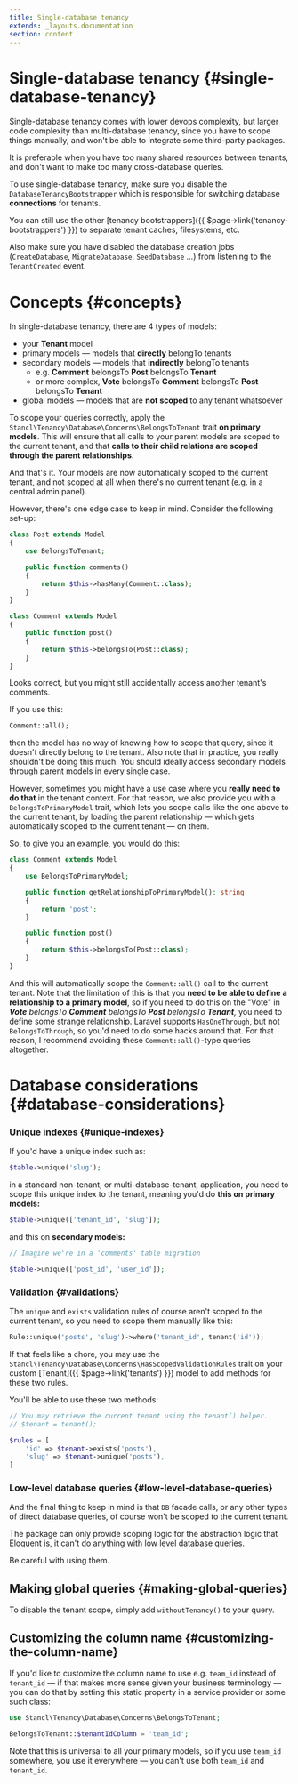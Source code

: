 ```yaml
---
title: Single-database tenancy
extends: _layouts.documentation
section: content
---
```


# Single-database tenancy {#single-database-tenancy}

Single-database tenancy comes with lower devops complexity, but larger code complexity than multi-database tenancy, since you have to scope things manually, and won't be able to integrate some third-party packages.

It is preferable when you have too many shared resources between tenants, and don't want to make too many cross-database queries.

To use single-database tenancy, make sure you disable the `DatabaseTenancyBootstrapper` which is responsible for switching database **connections** for tenants.

You can still use the other [tenancy bootstrappers]({{ $page->link('tenancy-bootstrappers') }}) to separate tenant caches, filesystems, etc.

Also make sure you have disabled the database creation jobs (`CreateDatabase`, `MigrateDatabase`, `SeedDatabase` ...) from listening to the `TenantCreated` event.

# Concepts {#concepts}

In single-database tenancy, there are 4 types of models:

- your **Tenant** model
- primary models — models that **directly** belongTo tenants
- secondary models — models that **indirectly** belongTo tenants
    - e.g. **Comment** belongsTo **Post** belongsTo **Tenant**
    - or more complex, **Vote** belongsTo **Comment** belongsTo **Post** belongsTo **Tenant**
- global models — models that are **not scoped** to any tenant whatsoever

To scope your queries correctly, apply the `Stancl\Tenancy\Database\Concerns\BelongsToTenant` trait **on primary models**. This will ensure that all calls to your parent models are scoped to the current tenant, and that **calls to their child relations are scoped through the parent relationships**.

And that's it. Your models are now automatically scoped to the current tenant, and not scoped at all when there's no current tenant (e.g. in a central admin panel).

However, there's one edge case to keep in mind. Consider the following set-up:

```php
class Post extends Model
{
    use BelongsToTenant;

    public function comments()
    {
        return $this->hasMany(Comment::class);
    }
}

class Comment extends Model
{
    public function post()
    {
        return $this->belongsTo(Post::class);
    }
}
```

Looks correct, but you might still accidentally access another tenant's comments.

If you use this:

```php
Comment::all();
```

then the model has no way of knowing how to scope that query, since it doesn't directly belong to the tenant. Also note that in practice, you really shouldn't be doing this much. You should ideally access secondary models through parent models in every single case.

However, sometimes you might have a use case where you **really need to do that** in the tenant context. For that reason, we also provide you with a `BelongsToPrimaryModel` trait, which lets you scope calls like the one above to the current tenant, by loading the parent relationship — which gets automatically scoped to the current tenant — on them.

So, to give you an example, you would do this:

```php
class Comment extends Model
{
    use BelongsToPrimaryModel;

    public function getRelationshipToPrimaryModel(): string
    {
        return 'post';
    }

    public function post()
    {
        return $this->belongsTo(Post::class);
    }
}
```

And this will automatically scope the `Comment::all()` call to the current tenant. Note that the limitation of this is that you **need to be able to define a relationship to a primary model**, so if you need to do this on the "Vote" in ***Vote** belongsTo **Comment** belongsTo **Post** belongsTo **Tenant**,* you need to define some strange relationship. Laravel supports `HasOneThrough`, but not `BelongsToThrough`, so you'd need to do some hacks around that. For that reason, I recommend avoiding these `Comment::all()`-type queries altogether.

# Database considerations {#database-considerations}

### Unique indexes {#unique-indexes}

If you'd have a unique index such as:

```php
$table->unique('slug');
```

in a standard non-tenant, or multi-database-tenant, application, you need to scope this unique index to the tenant, meaning you'd do **this on primary models:**

```php
$table->unique(['tenant_id', 'slug']);
```

and this on **secondary models:**

```php
// Imagine we're in a 'comments' table migration

$table->unique(['post_id', 'user_id']);
```

### Validation {#validations}

The `unique` and `exists` validation rules of course aren't scoped to the current tenant, so you need to scope them manually like this:

```php
Rule::unique('posts', 'slug')->where('tenant_id', tenant('id'));
```

If that feels like a chore, you may use the `Stancl\Tenancy\Database\Concerns\HasScopedValidationRules` trait on your custom [Tenant]({{ $page->link('tenants') }}) model to add methods for these two rules.

You'll be able to use these two methods:

```php
// You may retrieve the current tenant using the tenant() helper.
// $tenant = tenant();

$rules = [
    'id' => $tenant->exists('posts'),
    'slug' => $tenant->unique('posts'),
]
```

### Low-level database queries {#low-level-database-queries}

And the final thing to keep in mind is that `DB` facade calls, or any other types of direct database queries, of course won't be scoped to the current tenant.

The package can only provide scoping logic for the abstraction logic that Eloquent is, it can't do anything with low level database queries.

Be careful with using them.

## Making global queries {#making-global-queries}

To disable the tenant scope, simply add `withoutTenancy()` to your query.

## Customizing the column name {#customizing-the-column-name}

If you'd like to customize the column name to use e.g. `team_id` instead of `tenant_id` — if that makes more sense given your business terminology — you can do that by setting this static property in a service provider or some such class:

```php
use Stancl\Tenancy\Database\Concerns\BelongsToTenant;

BelongsToTenant::$tenantIdColumn = 'team_id';
```

Note that this is universal to all your primary models, so if you use `team_id` somewhere, you use it everywhere — you can't use both `team_id` and `tenant_id`.
